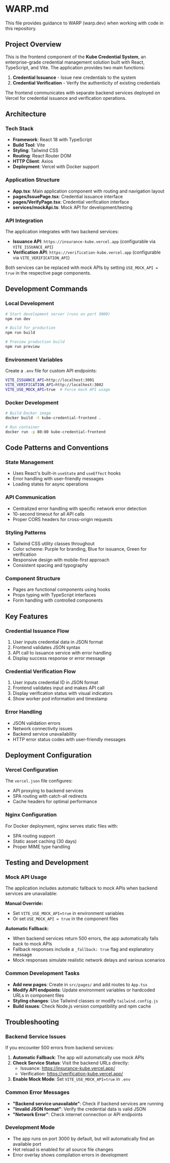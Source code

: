 # WARP.md

This file provides guidance to WARP (warp.dev) when working with code in this repository.

## Project Overview

This is the frontend component of the **Kube Credential System**, an enterprise-grade credential management solution built with React, TypeScript, and Vite. The application provides two main functions:

1. **Credential Issuance** - Issue new credentials to the system
2. **Credential Verification** - Verify the authenticity of existing credentials

The frontend communicates with separate backend services deployed on Vercel for credential issuance and verification operations.

## Architecture

### Tech Stack
- **Framework**: React 18 with TypeScript
- **Build Tool**: Vite
- **Styling**: Tailwind CSS
- **Routing**: React Router DOM
- **HTTP Client**: Axios
- **Deployment**: Vercel with Docker support

### Application Structure
- **App.tsx**: Main application component with routing and navigation layout
- **pages/IssuePage.tsx**: Credential issuance interface
- **pages/VerifyPage.tsx**: Credential verification interface
- **services/mockApi.ts**: Mock API for development/testing

### API Integration
The application integrates with two backend services:
- **Issuance API**: `https://insurance-kube.vercel.app` (configurable via `VITE_ISSUANCE_API`)
- **Verification API**: `https://verification-kube.vercel.app` (configurable via `VITE_VERIFICATION_API`)

Both services can be replaced with mock APIs by setting `USE_MOCK_API = true` in the respective page components.

## Development Commands

### Local Development
```bash
# Start development server (runs on port 3000)
npm run dev

# Build for production
npm run build

# Preview production build
npm run preview
```

### Environment Variables
Create a `.env` file for custom API endpoints:
```bash
VITE_ISSUANCE_API=http://localhost:3001
VITE_VERIFICATION_API=http://localhost:3002
VITE_USE_MOCK_API=true  # Force mock API usage
```

### Docker Development
```bash
# Build Docker image
docker build -t kube-credential-frontend .

# Run container
docker run -p 80:80 kube-credential-frontend
```

## Code Patterns and Conventions

### State Management
- Uses React's built-in `useState` and `useEffect` hooks
- Error handling with user-friendly messages
- Loading states for async operations

### API Communication
- Centralized error handling with specific network error detection
- 10-second timeout for all API calls
- Proper CORS headers for cross-origin requests

### Styling Patterns
- Tailwind CSS utility classes throughout
- Color scheme: Purple for branding, Blue for issuance, Green for verification
- Responsive design with mobile-first approach
- Consistent spacing and typography

### Component Structure
- Pages are functional components using hooks
- Props typing with TypeScript interfaces
- Form handling with controlled components

## Key Features

### Credential Issuance Flow
1. User inputs credential data in JSON format
2. Frontend validates JSON syntax
3. API call to issuance service with error handling
4. Display success response or error message

### Credential Verification Flow
1. User inputs credential ID in JSON format
2. Frontend validates input and makes API call
3. Display verification status with visual indicators
4. Show worker pod information and timestamp

### Error Handling
- JSON validation errors
- Network connectivity issues
- Backend service unavailability
- HTTP error status codes with user-friendly messages

## Deployment Configuration

### Vercel Configuration
The `vercel.json` file configures:
- API proxying to backend services
- SPA routing with catch-all redirects
- Cache headers for optimal performance

### Nginx Configuration
For Docker deployment, nginx serves static files with:
- SPA routing support
- Static asset caching (30 days)
- Proper MIME type handling

## Testing and Development

### Mock API Usage
The application includes automatic fallback to mock APIs when backend services are unavailable:

**Manual Override:**
- Set `VITE_USE_MOCK_API=true` in environment variables
- Or set `USE_MOCK_API = true` in the component files

**Automatic Fallback:**
- When backend services return 500 errors, the app automatically falls back to mock APIs
- Fallback responses include a `_fallback: true` flag and explanatory message
- Mock responses simulate realistic network delays and various scenarios

### Common Development Tasks
- **Add new pages**: Create in `src/pages/` and add routes to `App.tsx`
- **Modify API endpoints**: Update environment variables or hardcoded URLs in component files
- **Styling changes**: Use Tailwind classes or modify `tailwind.config.js`
- **Build issues**: Check Node.js version compatibility and npm cache

## Troubleshooting

### Backend Service Issues
If you encounter 500 errors from backend services:
1. **Automatic Fallback**: The app will automatically use mock APIs
2. **Check Service Status**: Visit the backend URLs directly:
   - Issuance: https://insurance-kube.vercel.app/
   - Verification: https://verification-kube.vercel.app/
3. **Enable Mock Mode**: Set `VITE_USE_MOCK_API=true` in `.env`

### Common Error Messages
- **"Backend service unavailable"**: Check if backend services are running
- **"Invalid JSON format"**: Verify the credential data is valid JSON
- **"Network Error"**: Check internet connection or API endpoints

### Development Mode
- The app runs on port 3000 by default, but will automatically find an available port
- Hot reload is enabled for all source file changes
- Error overlay shows compilation errors in development
